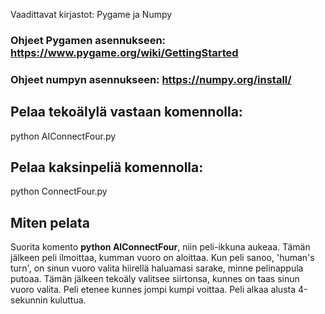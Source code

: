 Vaadittavat kirjastot: Pygame ja Numpy

### Ohjeet Pygamen asennukseen: https://www.pygame.org/wiki/GettingStarted

### Ohjeet numpyn asennukseen: https://numpy.org/install/

## Pelaa tekoälylä vastaan komennolla:
python AIConnectFour.py

## Pelaa kaksinpeliä komennolla:
python ConnectFour.py

## Miten pelata

Suorita komento **python AIConnectFour**, niin peli-ikkuna aukeaa. Tämän jälkeen peli ilmoittaa, kumman vuoro on aloittaa. Kun peli sanoo, 'human's turn', on sinun vuoro valita hiirellä haluamasi sarake, minne pelinappula putoaa. Tämän jälkeen tekoäly valitsee siirtonsa, kunnes on taas sinun vuoro valita. Peli etenee kunnes jompi kumpi voittaa. Peli alkaa alusta 4-sekunnin kuluttua.
